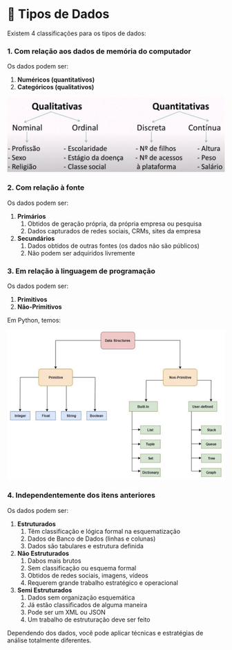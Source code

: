 # 🎲 Tipos de Dados

Existem 4 classificações para os tipos de dados:

### 1. Com relação aos dados de memória do computador

Os dados podem ser:

1. **Numéricos (quantitativos)**
2. **Categóricos (qualitativos)**

![Tipos de Dados](01-tipo-de-variaveis.png)


### 2. Com relação à fonte

Os dados podem ser:

1. **Primários**
   1. Obtidos de geração própria, da própria empresa ou pesquisa
   2. Dados capturados de redes sociais, CRMs, sites da empresa
2. **Secundários**
   1. Dados obtidos de outras fontes (os dados não são públicos)
   2. Não podem ser adquiridos livremente


### 3. Em relação à linguagem de programação

Os dados podem ser:

1. **Primitivos**
2. **Não-Primitivos**

Em Python, temos:

![Tipos Primitivos e Não Primitivos](./tipos-primitivos-e-nao-primitivos.png)

### 4. Independentemente dos itens anteriores

Os dados podem ser:

1. **Estruturados**
   1. Têm classificação e lógica formal na esquematização
   2. Dados de Banco de Dados (linhas e colunas)
   3. Dados são tabulares e estrutura definida
2. **Não Estruturados**
   1. Dabos mais brutos
   2. Sem classificação ou esquema formal
   3. Obtidos de redes sociais, imagens, vídeos
   4. Requerem grande trabalho estratégico e operacional
3. **Semi Estruturados**
   1. Dados sem organização esquemática
   2. Já estão classificados de alguma maneira
   3. Pode ser um XML ou JSON
   4. Um trabalho de estruturação deve ser feito

Dependendo dos dados, você pode aplicar técnicas e estratégias de análise totalmente diferentes.